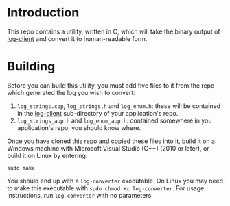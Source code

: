 # Introduction
This repo contains a utility, written in C, which will take the binary output of [log-client](https://github.com/u-blox/log-client) and convert it to human-readable form.

# Building
Before you can build this utility, you must add five files to it from the repo which generated the log you wish to convert:

1. `log_strings.cpp`, `log_strings.h` and `log_enum.h`: these will be contained in the [log-client](https://github.com/u-blox/log-client) sub-directory of your application's repo.
2. `log_strings_app.h` and `log_enum_app.h`: contained somewhere in you application's repo, you should know where.

Once you have cloned this repo and copied these files into it, build it on a Windows machine with Microsoft Visual Studio (C++) (2010 or later), or build it on Linux by entering:

`sudo make`

You should end up with a `log-converter` executable. On Linux you may need to make this executable with `sudo chmod +x log-converter`.  For usage instructions, run `log-converter` with no parameters.
